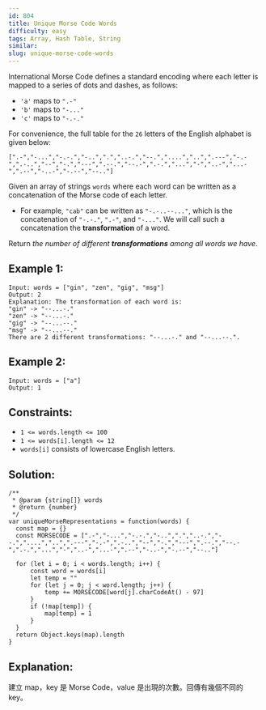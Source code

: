 ```yaml
---
id: 804
title: Unique Morse Code Words
difficulty: easy
tags: Array, Hash Table, String
similar:
slug: unique-morse-code-words
---
```


International Morse Code defines a standard encoding where each letter is mapped to a series of dots and dashes, as follows:

- `'a'` maps to `".-"`
- `'b'` maps to `"-..."`
- `'c'` maps to `"-.-."`

For convenience, the full table for the `26` letters of the English alphabet is given below:

```
[".-","-...","-.-.","-..",".","..-.","--.","....","..",".---","-.-",".-..","--","-.","---",".--.","--.-",".-.","...","-","..-","...-",".--","-..-","-.--","--.."]
```

Given an array of strings `words` where each word can be written as a concatenation of the Morse code of each letter.

- For example, `"cab"` can be written as `"-.-..--..."`, which is the concatenation of `"-.-."`, `".-"`, and `"-..."`. We will call such a concatenation the **transformation** of a word.

Return _the number of different **transformations** among all words we have_.

## Example 1:

```
Input: words = ["gin", "zen", "gig", "msg"]
Output: 2
Explanation: The transformation of each word is:
"gin" -> "--...-."
"zen" -> "--...-."
"gig" -> "--...--."
"msg" -> "--...--."
There are 2 different transformations: "--...-." and "--...--.".
```

## Example 2:

```
Input: words = ["a"]
Output: 1
```

## Constraints:

- `1 <= words.length <= 100`
- `1 <= words[i].length <= 12`
- `words[i]` consists of lowercase English letters.

## Solution:

```
/**
 * @param {string[]} words
 * @return {number}
 */
var uniqueMorseRepresentations = function(words) {
  const map = {}
  const MORSECODE = [".-","-...","-.-.","-..",".","..-.","--.","....","..",".---","-.-",".-..","--","-.","---",".--.","--.-",".-.","...","-","..-","...-",".--","-..-","-.--","--.."]

  for (let i = 0; i < words.length; i++) {
      const word = words[i]
      let temp = ""
      for (let j = 0; j < word.length; j++) {
          temp += MORSECODE[word[j].charCodeAt() - 97]
      }
      if (!map[temp]) {
          map[temp] = 1
      }
  }
  return Object.keys(map).length
}
```

## Explanation:

建立 map，key 是 Morse Code，value 是出現的次數。回傳有幾個不同的 key。
